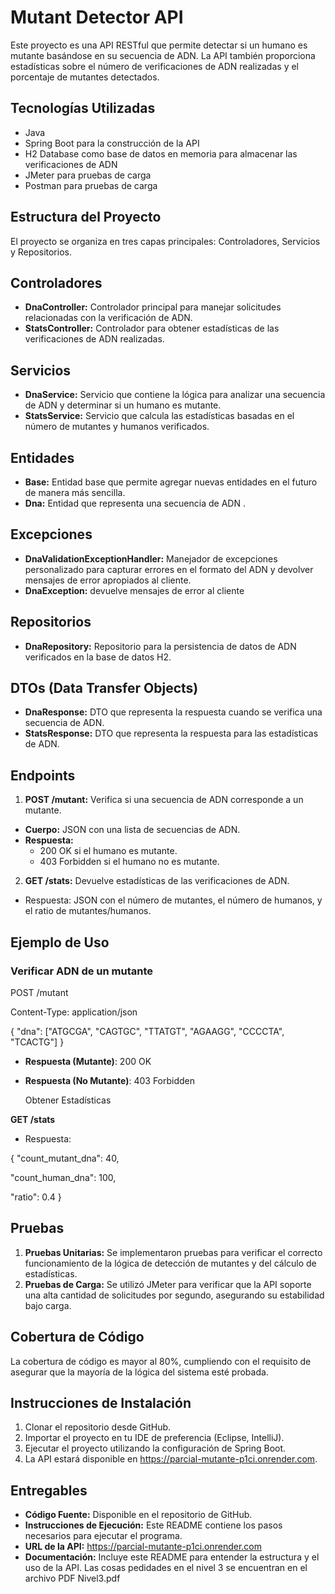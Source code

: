 # Mutant Detector API
Este proyecto es una API RESTful que permite detectar si un humano es mutante basándose en su secuencia de ADN. La API también proporciona estadísticas sobre el número de verificaciones de ADN realizadas y el porcentaje de mutantes detectados.

## Tecnologías Utilizadas
- Java
- Spring Boot para la construcción de la API
- H2 Database como base de datos en memoria para almacenar las verificaciones de ADN
- JMeter para pruebas de carga
- Postman para pruebas de carga
## Estructura del Proyecto
El proyecto se organiza en tres capas principales: Controladores, Servicios y Repositorios.

## Controladores
- **DnaController:** Controlador principal para manejar solicitudes relacionadas con la verificación de ADN.
- **StatsController:** Controlador para obtener estadísticas de las verificaciones de ADN realizadas.
## Servicios
- **DnaService:** Servicio que contiene la lógica para analizar una secuencia de ADN y determinar si un humano es mutante.
- **StatsService:** Servicio que calcula las estadísticas basadas en el número de mutantes y humanos verificados.
## Entidades
- **Base:** Entidad base que permite agregar nuevas entidades en el futuro de manera más sencilla.
- **Dna:** Entidad que representa una secuencia de ADN .
## Excepciones
- **DnaValidationExceptionHandler:** Manejador de excepciones personalizado para capturar errores en el formato del ADN y devolver mensajes de error apropiados al cliente.
- **DnaException:** devuelve mensajes de error al cliente
## Repositorios
- **DnaRepository:** Repositorio para la persistencia de datos de ADN verificados en la base de datos H2.
## DTOs (Data Transfer Objects)
- **DnaResponse:** DTO que representa la respuesta cuando se verifica una secuencia de ADN.
- **StatsResponse:** DTO que representa la respuesta para las estadísticas de ADN.
## Endpoints
1. **POST /mutant:** Verifica si una secuencia de ADN corresponde a un mutante.

  - **Cuerpo:** JSON con una lista de secuencias de ADN.
  - **Respuesta:**
    - 200 OK si el humano es mutante.
    - 403 Forbidden si el humano no es mutante.
  
2. **GET /stats:** Devuelve estadísticas de las verificaciones de ADN.

  - Respuesta: JSON con el número de mutantes, el número de humanos, y el ratio de mutantes/humanos.
## Ejemplo de Uso
### Verificar ADN de un mutante

POST /mutant

Content-Type: application/json

{
  "dna": ["ATGCGA", "CAGTGC", "TTATGT", "AGAAGG", "CCCCTA", "TCACTG"]
}
  - **Respuesta (Mutante)**: 200 OK
  - **Respuesta (No Mutante)**: 403 Forbidden
    
     Obtener Estadísticas

**GET /stats**
- Respuesta:
  
 {
  "count_mutant_dna": 40,
  
  "count_human_dna": 100,
  
  "ratio": 0.4
 }




## Pruebas
1. **Pruebas Unitarias:** Se implementaron pruebas para verificar el correcto funcionamiento de la lógica de detección de mutantes y del cálculo de estadísticas.
2. **Pruebas de Carga:** Se utilizó JMeter para verificar que la API soporte una alta cantidad de solicitudes por segundo, asegurando su estabilidad bajo carga.
## Cobertura de Código
La cobertura de código es mayor al 80%, cumpliendo con el requisito de asegurar que la mayoría de la lógica del sistema esté probada.


## Instrucciones de Instalación
1. Clonar el repositorio desde GitHub.
2. Importar el proyecto en tu IDE de preferencia (Eclipse, IntelliJ).
3. Ejecutar el proyecto utilizando la configuración de Spring Boot.
4. La API estará disponible en https://parcial-mutante-p1ci.onrender.com.
## Entregables
- **Código Fuente:** Disponible en el repositorio de GitHub.
- **Instrucciones de Ejecución:** Este README contiene los pasos necesarios para ejecutar el programa.
- **URL de la API:** https://parcial-mutante-p1ci.onrender.com
- **Documentación:** Incluye este README para entender la estructura y el uso de la API.
Las cosas pedidades en el nivel 3 se encuentran en el archivo PDF  Nivel3.pdf
